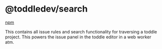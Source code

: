 # @toddledev/search

[npm](https://www.npmjs.com/package/@toddledev/search)

This contains all issue rules and search functionality for traversing a toddle project. This powers the issue panel in the toddle editor in a web worker atm.
